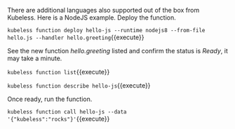 There are additional languages also supported out of the box from Kubeless. Here is a NodeJS example. Deploy the function.

`kubeless function deploy hello-js --runtime nodejs8 --from-file hello.js --handler hello.greeting`{{execute}}

See the new function _hello.greeting_ listed and confirm the status is _Ready_, it may take a minute.

`kubeless function list`{{execute}}

`kubeless function describe hello-js`{{execute}}

Once ready, run the function.

`kubeless function call hello-js --data '{"kubeless":"rocks"}'`{{execute}}

